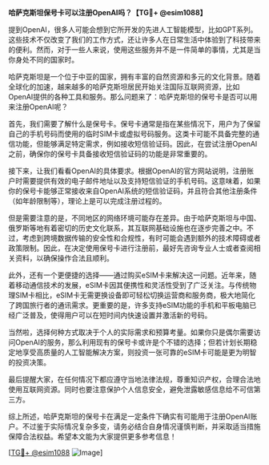 **哈萨克斯坦保号卡可以注册OpenAI吗？【TG💪+ @esim1088】**

提到OpenAI，很多人可能会想到它所开发的先进人工智能模型，比如GPT系列。这些技术不仅改变了我们的工作方式，还让许多人在日常生活中体验到了科技带来的便利。然而，对于一些人来说，使用这些服务并不是一件简单的事情，尤其是当你身处不同的国家时。

哈萨克斯坦是一个位于中亚的国家，拥有丰富的自然资源和多元的文化背景。随着全球化的加速，越来越多的哈萨克斯坦居民开始关注国际互联网资源，比如OpenAI提供的各种工具和服务。那么问题来了：哈萨克斯坦的保号卡是否可以用来注册OpenAI呢？

首先，我们需要了解什么是保号卡。保号卡通常是指在某些情况下，用户为了保留自己的手机号码而使用的临时SIM卡或虚拟号码服务。这类卡可能不具备完整的通信功能，但能够满足特定需求，例如接收短信验证码。因此，在尝试注册OpenAI之前，确保你的保号卡具备接收短信验证码的功能是非常重要的。

接下来，让我们看看OpenAI的具体要求。根据OpenAI的官方网站说明，注册账户时需要提供有效的电子邮件地址以及支持短信验证的手机号码。这意味着，如果你的保号卡能够正常接收来自OpenAI系统的短信验证码，并且符合其他注册条件（如年龄限制等），理论上是可以完成注册过程的。

但是需要注意的是，不同地区的网络环境可能存在差异。由于哈萨克斯坦与中国、俄罗斯等地有着密切的历史文化联系，其互联网基础设施也在逐步完善之中。不过，考虑到跨境数据传输的安全性和合规性，有时可能会遇到额外的技术障碍或者政策限制。因此，在决定使用保号卡进行注册前，最好先咨询专业人士或者查阅相关资料，以确保操作合法且顺利。

此外，还有一个更便捷的选择——通过购买eSIM卡来解决这一问题。近年来，随着移动通信技术的发展，eSIM卡因其便携性和灵活性受到了广泛关注。与传统物理SIM卡相比，eSIM卡无需更换设备即可轻松切换运营商和服务商，极大地简化了跨国旅行者的通讯需求。更重要的是，许多支持eSIM功能的手机和平板电脑已经广泛普及，使得用户可以在短时间内快速设置并激活新的号码。

当然啦，选择何种方式取决于个人的实际需求和预算考量。如果你只是偶尔需要访问OpenAI的服务，那么利用现有的保号卡或许是个不错的选择；但若计划长期稳定地享受高质量的人工智能解决方案，则投资一张可靠的eSIM卡可能是更为明智的投资决策。

最后提醒大家，在任何情况下都应遵守当地法律法规，尊重知识产权，合理合法地使用互联网资源。同时也要注意保护个人信息安全，避免泄露敏感信息给不可信第三方。

综上所述，哈萨克斯坦的保号卡在满足一定条件下确实有可能用于注册OpenAI账户。不过鉴于实际情况复杂多变，请务必结合自身情况谨慎判断，并采取适当措施保障合法权益。希望本文能为大家提供更多参考信息！

[[TG💪+ @esim1088](https://t.me/s/esim1088) ![Image](https://i.postimg.cc/4NQfJmqS/Snipaste-2025-05-13-00-14-12.png)]